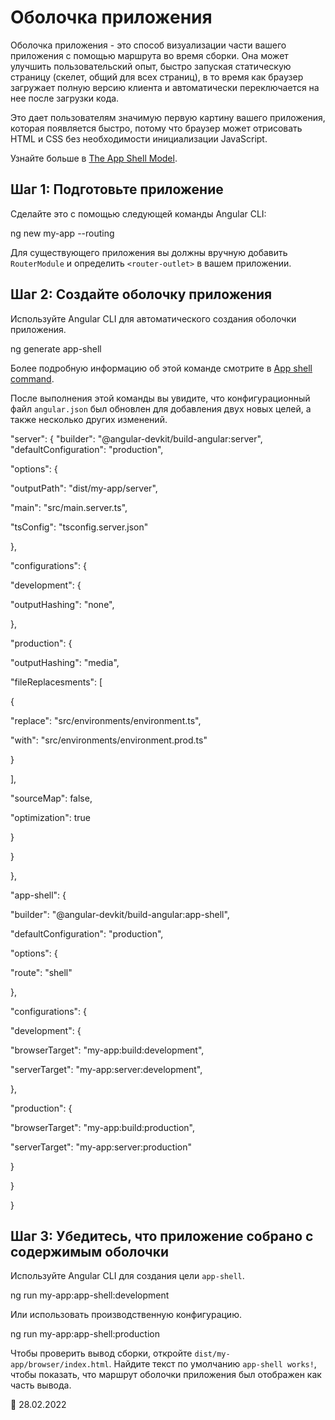 # Оболочка приложения

Оболочка приложения - это способ визуализации части вашего приложения с помощью маршрута во время сборки. Она может улучшить пользовательский опыт, быстро запуская статическую страницу \(скелет, общий для всех страниц\), в то время как браузер загружает полную версию клиента и автоматически переключается на нее после загрузки кода.

Это дает пользователям значимую первую картину вашего приложения, которая появляется быстро, потому что браузер может отрисовать HTML и CSS без необходимости инициализации JavaScript.

Узнайте больше в [The App Shell Model](https://developers.google.com/web/fundamentals/architecture/app-shell).

## Шаг 1: Подготовьте приложение

Сделайте это с помощью следующей команды Angular CLI:

<code-example format="shell" language="shell">

ng new my-app --routing

</code-example>

Для существующего приложения вы должны вручную добавить `RouterModule` и определить `<router-outlet>` в вашем приложении.

## Шаг 2: Создайте оболочку приложения

Используйте Angular CLI для автоматического создания оболочки приложения.

<code-example format="shell" language="shell">

ng generate app-shell

</code-example>

Более подробную информацию об этой команде смотрите в [App shell command](cli/generate#app-shell-command).

После выполнения этой команды вы увидите, что конфигурационный файл `angular.json` был обновлен для добавления двух новых целей, а также несколько других изменений.

<code-example language="json">

"server": { "builder": "&commat;angular-devkit/build-angular:server",
"defaultConfiguration": "production",

"options": {

"outputPath": "dist/my-app/server",

"main": "src/main.server.ts",

"tsConfig": "tsconfig.server.json"

},

"configurations": {

"development": {

"outputHashing": "none",

},

"production": {

"outputHashing": "media",

"fileReplacesments": [

{

"replace": "src/environments/environment.ts",

"with": "src/environments/environment.prod.ts"

}

],

"sourceMap": false,

"optimization": true

}

}

},

"app-shell": {

"builder": "&commat;angular-devkit/build-angular:app-shell",

"defaultConfiguration": "production",

"options": {

"route": "shell"

},

"configurations": {

"development": {

"browserTarget": "my-app:build:development",

"serverTarget": "my-app:server:development",

},

"production": {

"browserTarget": "my-app:build:production",

"serverTarget": "my-app:server:production"

}

}

}

</code-example>

## Шаг 3: Убедитесь, что приложение собрано с содержимым оболочки

Используйте Angular CLI для создания цели `app-shell`.

<code-example format="shell" language="shell">

ng run my-app:app-shell:development

</code-example>

Или использовать производственную конфигурацию.

<code-example format="shell" language="shell">

ng run my-app:app-shell:production

</code-example>

Чтобы проверить вывод сборки, откройте <code class="no-auto-link">dist/my-app/browser/index.html</code>. Найдите текст по умолчанию `app-shell works!`, чтобы показать, что маршрут оболочки приложения был отображен как часть вывода.

<!-- links -->

<!-- external links -->

<!-- end links -->

:date: 28.02.2022
